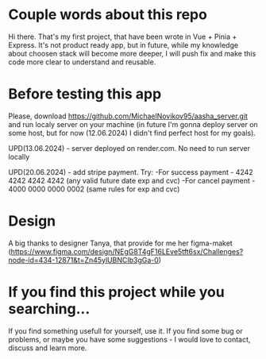 # Couple words about this repo

Hi there. That's my first project, that have been wrote in Vue + Pinia + Express. It's not product ready app, but
in future, while my knowledge about choosen stack will become more deeper, I will push fix and make this
code more clear to understand and reusable.

# Before testing this app

Please, download https://github.com/MichaelNovikov95/aasha_server.git and run localy server on your machine
(in future I'm gonna deploy server on some host, but for now (12.06.2024) I didn't find perfect host for my goals).

UPD(13.06.2024) - server deployed on render.com. No need to run server locally

UPD(20.06.2024) - add stripe payment. Try:
-For success payment - 4242 4242 4242 4242 (any valid future date exp and cvc)
-For cancel payment - 4000 0000 0000 0002 (same rules for exp and cvc)

# Design

A big thanks to designer Tanya, that provide for me her figma-maket
(https://www.figma.com/design/NEgG8T4gF16LEve5tft6sx/Challenges?node-id=434-12871&t=Zn45ylUBNCIb3gGa-0)

# If you find this project while you searching...

If you find something usefull for yourself, use it. If you find some bug or problems, or maybe you have some suggestions - I would
love to contact, discuss and learn more.
